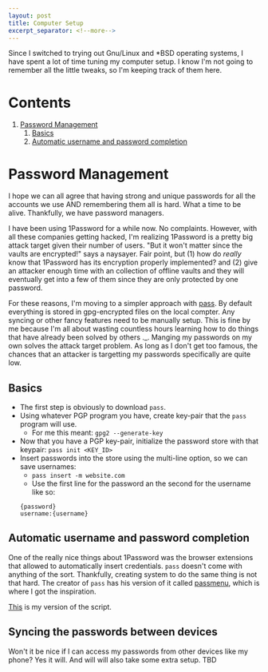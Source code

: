 ```yaml
---
layout: post
title: Computer Setup
excerpt_separator: <!--more-->
---
```


Since I switched to trying out Gnu/Linux and \*BSD operating systems, I have spent a lot of time tuning my computer setup. I know I'm not going to remember all the little tweaks, so I'm keeping track of them here.

<!--more-->

# Contents

1. [Password Management](#password-management)
    1. [Basics](#basics)
    1. [Automatic username and password completion](#automatic-username-and-password-completion)


# Password Management

I hope we can all agree that having strong and unique passwords for all the accounts we use AND remembering them all is hard. What a time to be alive. Thankfully, we have password managers.

I have been using 1Password for a while now. No complaints. However, with all these companies getting hacked, I'm realizing 1Password is a pretty big attack target given their number of users. "But it won't matter since the vaults are encrypted!" says a naysayer. Fair point, but (1) how do _really_ know that 1Password has its encryption properly implemented? and (2) give an attacker enough time with an collection of offline vaults and they will eventually get into a few of them since they are only protected by one password.

For these reasons, I'm moving to a simpler approach with [pass](https://www.passwordstore.org). By default everything is stored in gpg-encrypted files on the local compter. Any syncing or other fancy features need to be manually setup. This is fine by me because I'm all about wasting countless hours learning how to do things that have already been solved by others .\_. 
Manging my passwords on my own solves the attack target problem. As long as I don't get too famous, the chances that an attacker is targetting my passwords specifically are quite low.


## Basics 
- The first step is obviously to download `pass`.
- Using whatever PGP program you have, create key-pair that the `pass` program will use.
    - For me this meant: `gpg2 --generate-key`
- Now that you have a PGP key-pair, initialize the password store with that keypair: `pass init <KEY_ID>`
- Insert passwords into the store using the multi-line option, so we can save usernames:
    - `pass insert -m website.com`
    - Use the first line for the password an the second for the username like so: 
    ```
    {password}
    username:{username}
    ```

## Automatic username and password completion
One of the really nice things about 1Password was the browser extensions that allowed to automatically insert credentials. `pass` doesn't come with anything of the sort. 
Thankfully, creating system to do the same thing is not that hard. The creator of `pass` has his version of it called [passmenu](https://git.zx2c4.com/password-store/tree/contrib/dmenu), which is where I got the inspiration. 

[This](https://github.com/eanyanwu/.dotfiles/blob/master/scripts/passmenu.sh) is my version of the script.


## Syncing the passwords between devices

Won't it be nice if I can access my passwords from other devices like my phone? Yes it will. And will will also take some extra setup. 
TBD

